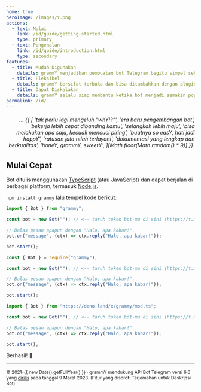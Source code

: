 ```yaml
---
home: true
heroImage: /images/Y.png
actions:
  - text: Mulai
    link: /id/guide/getting-started.html
    type: primary
  - text: Pengenalan
    link: /id/guide/introduction.html
    type: secondary
features:
  - title: Mudah Digunakan
    details: grammY menjadikan pembuatan bot Telegram begitu simpel sehingga kamu pun langsung tahu cara membuatnya.
  - title: Fleksibel
    details: grammY bersifat terbuka dan bisa ditambahkan dengan plugin yang kamu inginkan.
  - title: Dapat Diskalakan
    details: grammY selalu siap membantu ketika bot menjadi semakin populer dan semakin banyak trafiknya.
permalink: /id/
---
```


<h6 align="right">… {{ [
  'tak perlu lagi mengeluh "whY!?"',
  'era baru pengembangan bot',
  'bekerja lebih cepat dibanding kamu',
  'selangkah lebih maju',
  'bisa melakukan apa saja, kecuali mencuci piring',
  'buatnya so easY, hati jadi happY',
  'ratusan juta telah terlayani',
  'dokumentasi yang lengkap dan berkualitas',
  'honeY, grammY, sweetY',
][Math.floor(Math.random() * 9)] }}.</h6>

## Mulai Cepat

Bot ditulis menggunakan [TypeScript](https://www.typescriptlang.org) (atau JavaScript) dan dapat berjalan di berbagai platform, termasuk [Node.js](https://nodejs.org).

`npm install grammy` lalu tempel kode berikut:

<CodeGroup>
  <CodeGroupItem title="TypeScript" active>

```ts
import { Bot } from "grammy";

const bot = new Bot(""); // <-- taruh token bot-mu di sini (https://t.me/BotFather)

// Balas pesan apapun dengan "Halo, apa kabar!".
bot.on("message", (ctx) => ctx.reply("Halo, apa kabar!"));

bot.start();
```

</CodeGroupItem>
 <CodeGroupItem title="JavaScript">

```js
const { Bot } = require("grammy");

const bot = new Bot(""); // <-- taruh token bot-mu di sini (https://t.me/BotFather)

// Balas pesan apapun dengan "Halo, apa kabar!".
bot.on("message", (ctx) => ctx.reply("Halo, apa kabar!"));

bot.start();
```

</CodeGroupItem>
 <CodeGroupItem title="Deno">

```ts
import { Bot } from "https://deno.land/x/grammy/mod.ts";

const bot = new Bot(""); // <-- taruh token bot-mu di sini (https://t.me/BotFather)

// Balas pesan apapun dengan "Halo, apa kabar!".
bot.on("message", (ctx) => ctx.reply("Halo, apa kabar!"));

bot.start();
```

</CodeGroupItem>
</CodeGroup>

Berhasil! :tada:

---

<ThankYou />

<div style="font-size: 0.75rem;">

© 2021-{{ new Date().getFullYear() }} &middot; grammY mendukung API Bot Telegram versi 6.6 yang [dirilis](https://core.telegram.org/bots/api#march-9-2023) pada tanggal 9 Maret 2023.
(Fitur yang disorot: Terjemahan untuk Deskripsi Bot)

</div>
